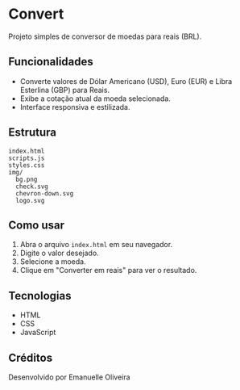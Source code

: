 # Convert

Projeto simples de conversor de moedas para reais (BRL).

## Funcionalidades

- Converte valores de Dólar Americano (USD), Euro (EUR) e Libra Esterlina (GBP) para Reais.
- Exibe a cotação atual da moeda selecionada.
- Interface responsiva e estilizada.

## Estrutura

```
index.html
scripts.js
styles.css
img/
  bg.png
  check.svg
  chevron-down.svg
  logo.svg
```

## Como usar

1. Abra o arquivo `index.html` em seu navegador.
2. Digite o valor desejado.
3. Selecione a moeda.
4. Clique em "Converter em reais" para ver o resultado.

## Tecnologias

- HTML
- CSS
- JavaScript

## Créditos

Desenvolvido por Emanuelle Oliveira